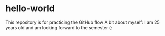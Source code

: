 # hello-world
This repository is for practicing the GitHub flow
A bit about myself: I am 25 years old and am looking forward to the semester (:
